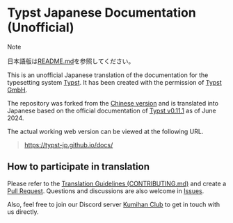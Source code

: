 # Typst Japanese Documentation (Unofficial)

> [!NOTE]
> 日本語版は[README.md](README.md)を参照してください。

This is an unofficial Japanese translation of the documentation for the typesetting system [Typst](https://typst.app/docs). It has been created with the permission of [Typst GmbH](https://typst.app/legal/).

The repository was forked from the [Chinese version](https://github.com/typst-doc-cn/typst-doc-cn.github.io) and is translated into Japanese based on the official documentation of [Typst v0.11.1](https://typst.app/docs/changelog/#v0.11.1) as of June 2024.

The actual working web version can be viewed at the following URL.
> https://typst-jp.github.io/docs/

## How to participate in translation

Please refer to the [Translation Guidelines (CONTRIBUTING.md)](CONTRIBUTING.md) and create a [Pull Request](https://github.com/typst-jp/typst-jp.github.io/pulls). Questions and discussions are also welcome in [Issues](https://github.com/typst-jp/typst-jp.github.io/issues).

Also, feel free to join our Discord server [Kumihan Club](https://discord.gg/9xF7k4aAuH) to get in touch with us directly.
